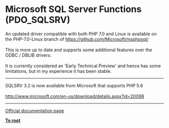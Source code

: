 # Microsoft SQL Server Functions (PDO_SQLSRV)



An updated driver compatible with both PHP 7.0 and Linux is available on the PHP-7.0-Linux branch of https://github.com/Microsoft/msphpsql/<br><br>This is more up to date and supports some additional features over the ODBC / DBLIB drivers.<br><br>It is currently considered an &apos;Early Technical Preview&apos; and hence has some limitations, but in my experience it has been stable.  

---

SQLSRV 3.2 is now available from Microsoft that supports PHP 5.6<br><br>http://www.microsoft.com/en-us/download/details.aspx?id=20098  

---

[Official documentation page](https://www.php.net/manual/en/ref.pdo-sqlsrv.php)

**[To root](/README.md)**